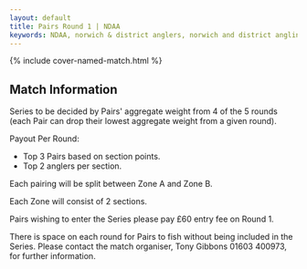 ```yaml
---
layout: default
title: Pairs Round 1 | NDAA
keywords: NDAA, norwich & district anglers, norwich and district angling, norwich & district, matches, fishing match, match list, match calendar, match listing, pairs series round 1, pairs round 1
---
```


{% include cover-named-match.html %}

<main class="wrapper wrapper--padding wrapper--min-height">
    <article id="Information">
        <section>
            <div class="section-hdr">
                <h2>Match Information</h2>
            </div>
            <div class="match-info">
                <p>Series to be decided by Pairs' aggregate weight from 4 of the 5 rounds (each Pair can drop their lowest aggregate weight from a given round).</p>
                <p>Payout Per Round:</p>
                <ul>
                    <li>Top 3 Pairs based on section points.</li>
                    <li>Top 2 anglers per section.</li>
                </ul>
                <p>Each pairing will be split between Zone A and Zone B.</p>
                <p>Each Zone will consist of 2 sections.</p>
                <p>Pairs wishing to enter the Series please pay £60 entry fee on Round 1.</p>
                <p>There is space on each round for Pairs to fish without being included in the Series.  Please contact the match organiser, Tony Gibbons 01603 400973, for further information.</p>
            </div>
        </section>
    </article>

</main>
